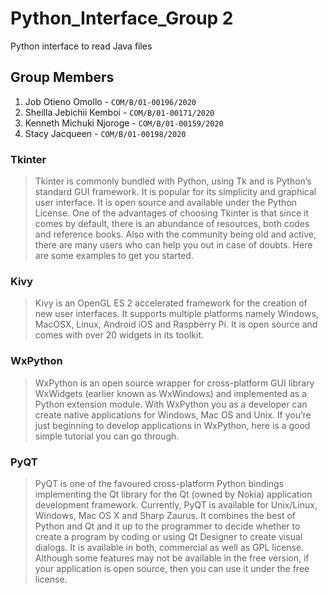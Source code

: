 # Python_Interface_Group 2

Python interface to read Java files

## Group Members

1. Job Otieno Omollo - `COM/B/01-00196/2020`
2. Sheilla Jebichii Kemboi - `COM/B/01-00171/2020`
3. Kenneth Michuki Njoroge - `COM/B/01-00159/2020`
4. Stacy Jacqueen - `COM/B/01-00198/2020`

### Tkinter

> Tkinter is commonly bundled with Python, using Tk and is Python’s standard GUI framework. It is popular for its
> simplicity and graphical user interface. It is open source and available under the Python License.
> One of the advantages of choosing Tkinter is that since it comes by default, there is an abundance of resources, both
> codes and reference books. Also with the community being old and active, there are many users who can help you out in
> case of doubts. Here are some examples to get you started.

### Kivy

> Kivy is an OpenGL ES 2 accelerated framework for the creation of new user interfaces. It supports multiple platforms
> namely Windows, MacOSX, Linux, Android iOS and Raspberry Pi. It is open source and comes with over 20 widgets in its
> toolkit.

### WxPython
> WxPython is an open source wrapper for cross-platform GUI library WxWidgets (earlier known as WxWindows) and implemented
as a Python extension module. With WxPython you as a developer can create native applications for Windows, Mac OS and
Unix. If you’re just beginning to develop applications in WxPython, here is a good simple tutorial you can go through.

### PyQT

> PyQT is one of the favoured cross-platform Python bindings implementing the Qt library for the Qt (owned by Nokia)
> application development framework. Currently, PyQT is available for Unix/Linux, Windows, Mac OS X and Sharp Zaurus. It
> combines the best of Python and Qt and it up to the programmer to decide whether to create a program by coding or
> using
> Qt Designer to create visual dialogs. It is available in both, commercial as well as GPL license. Although some
> features
> may not be available in the free version, if your application is open source, then you can use it under the free
> license.